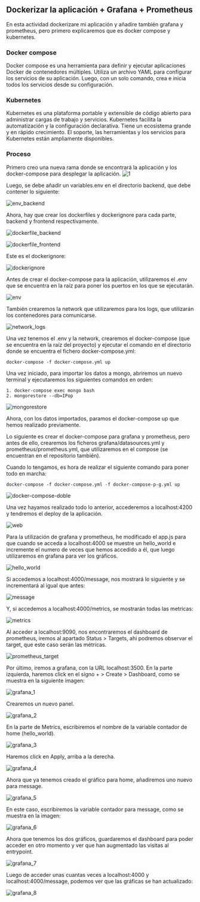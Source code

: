 ## Dockerizar la aplicación + Grafana + Prometheus

En esta actividad dockerizare mi aplicación y añadire también grafana y prometheus, pero primero explicaremos que es docker compose y kubernetes.

### Docker compose

Docker compose es una herramienta para definir y ejecutar aplicaciones Docker de contenedores múltiples. Utiliza un archivo YAML para configurar los servicios de su aplicación. Luego, con un solo comando, crea e inicia todos los servicios desde su configuración.

### Kubernetes

Kubernetes es una plataforma portable y extensible de código abierto para administrar cargas de trabajo y servicios. Kubernetes facilita la automatización y la configuración declarativa. Tiene un ecosistema grande y en rápido crecimiento. El soporte, las herramientas y los servicios para Kubernetes están ampliamente disponibles.


### Proceso

Primero creo una nueva rama donde se encontrará la aplicación y los docker-compose para desplegar la aplicación.
![1](https://user-images.githubusercontent.com/79716922/142939447-aca1e1df-736a-468b-b1b1-520b95cedd3e.png)

Luego, se debe añadir un variables.env en el directorio backend, que debe contener lo siguiente:

![env_backend](https://user-images.githubusercontent.com/79716922/142939473-f51592b0-cdaf-4e2c-bc0e-d9a802a18042.png)

Ahora, hay que crear los dockerfiles y dockerignore para cada parte, backend y frontend respectivamente.

![dockerfile_backend](https://user-images.githubusercontent.com/79716922/142939461-b22cc348-648a-4590-81f1-b66e1e884eb3.png)

![dockerfile_frontend](https://user-images.githubusercontent.com/79716922/142939464-cb263e88-82b9-4c6d-849b-640e802d4281.png)

Este es el dockerignore:

![dockerignore](https://user-images.githubusercontent.com/79716922/142939466-30a37aae-4f14-426c-8646-381b23d21700.png)

Antes de crear el docker-compose para la aplicación, utilizaremos el .env que se encuentra en la raíz para poner los puertos en los que se ejecutarán.

![env](https://user-images.githubusercontent.com/79716922/142939471-ae88a566-ae26-42ec-b31f-16a9bdef7759.png)

También crearemos la network que utilizaremos para los logs, que utilizarán los contenedores para comunicarse.

![network_logs](https://user-images.githubusercontent.com/79716922/142939509-f93541e0-7b62-49ca-9049-208f7a76363d.png)

Una vez tenemos el .env y la network, crearemos el docker-compose (que se encuentra en la raíz del proyecto) y ejecutar el comando en el directorio donde se encuentra el fichero docker-compose.yml:

```
docker-compose -f docker-compose.yml up
```
Una vez iniciado, para importar los datos a mongo, abriremos un nuevo terminal y ejecutaremos los siguientes comandos en orden:
```
1. docker-compose exec mongo bash
2. mongorestore --db=IPop
```
![mongorestore](https://user-images.githubusercontent.com/79716922/142939506-a0d05fa6-15fb-4024-95c7-bf564f7694de.png)

Ahora, con los datos importados, paramos el docker-compose up que hemos realizado previamente.

Lo siguiente es crear el docker-compose para grafana y prometheus, pero antes de ello, crearemos los ficheros grafana/datasources.yml y prometheus/prometheus.yml, que utilizaremos en el compose (se encuentran en el repositorio también).

Cuando lo tengamos, es hora de realizar el siguiente comando para poner todo en marcha:
```
docker-compose -f docker-compose.yml -f docker-compose-p-g.yml up
```
![docker-compose-doble](https://user-images.githubusercontent.com/79716922/142944963-accfab76-2c49-4bb5-a342-634f74684d4a.png)

Una vez hayamos realizado todo lo anterior, accederemos a localhost:4200 y tendremos el deploy de la aplicación.

![web](https://user-images.githubusercontent.com/79716922/142939514-4b488b75-cba9-4a65-a9e7-e93cfff50aef.png)

Para la utilización de grafana y prometheus, he modificado el app.js para que cuando se acceda a localhost:4000 se muestre un hello_world e incremente el numero de veces que hemos accedido a él, que luego utilizaremos en grafana para ver los gráficos.

![hello_world](https://user-images.githubusercontent.com/79716922/142946255-c5da3a47-f137-4f0a-8682-0a6b0174f353.png)

Si accedemos a localhost:4000/message, nos mostrará lo siguiente y se incrementará al igual que antes:

![message](https://user-images.githubusercontent.com/79716922/142946261-c356ecc0-a3ab-45b4-a125-4ed04ec90d24.png)

Y, si accedemos a localhost:4000/metrics, se mostrarán todas las metricas:

![metrics](https://user-images.githubusercontent.com/79716922/142946265-0c60a8c5-009d-49f5-89a0-521fa17d8403.png)

Al acceder a localhost:9090, nos encontraremos el dashboard de prometheus, iremos al apartado Status > Targets, ahi podremos observar el target, que este caso serán las métricas.

![prometheus_target](https://user-images.githubusercontent.com/79716922/142939513-08797297-4125-4f37-9db6-d7fea0305390.png)

Por último, iremos a grafana, con la URL localhost:3500. En la parte izquierda, haremos click en el signo + > Create > Dashboard, como se muestra en la siguiente imagen:

![grafana_1](https://user-images.githubusercontent.com/79716922/142939477-4d56e896-7933-494c-a414-3c25555cd266.png)

Crearemos un nuevo panel.

![grafana_2](https://user-images.githubusercontent.com/79716922/142939485-03c49e15-d150-4dc3-ad3f-4e3cff2d5a45.png)

En la parte de Metrics, escribiremos el nombre de la variable contador de home (hello_world).

![grafana_3](https://user-images.githubusercontent.com/79716922/142939487-0ba3af76-bcf3-46ef-b0ef-f55553b2ba5e.png)

Haremos click en Apply, arriba a la derecha.

![grafana_4](https://user-images.githubusercontent.com/79716922/142939491-a4efdfac-2428-40e6-87b8-136fbeedde9a.png)

Ahora que ya tenemos creado el gráfico para home, añadiremos uno nuevo para message.

![grafana_5](https://user-images.githubusercontent.com/79716922/142939496-740e4a06-4c8d-46b5-a20c-1d714e1cd6a4.png)

En este caso, escribiremos la variable contador para message, como se muestra en la imagen:

![grafana_6](https://user-images.githubusercontent.com/79716922/142939498-435c263c-f7f2-469c-8c60-83ced3d04677.png)

Ahora que tenemos los dos gráficos, guardaremos el dashboard para poder acceder en otro momento y ver que han augmentado las visitas al entrypoint.

![grafana_7](https://user-images.githubusercontent.com/79716922/142939500-66f2f8a4-2d59-4b91-866d-df85803866ea.png)

Luego de acceder unas cuantas veces a localhost:4000 y localhost:4000/message, podemos ver que las gráficas se han actualizado:

![grafana_8](https://user-images.githubusercontent.com/79716922/142939503-5b5dd3dd-1c8a-4529-b5bd-016f65b8cf51.png)

